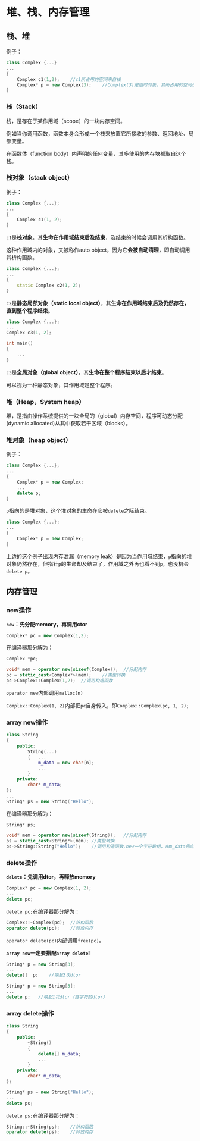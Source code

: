 # 堆、栈、内存管理



## 栈、堆

例子：

```cpp
class Complex {...}
...
{
    Complex c1(1,2);	//c1所占用的空间来自栈
    Complex* p = new Complex(3);	//Complex(3)是临时对象，其所占用的空间是用new从堆动态分配而得，并由ps指向
}
```

### 栈（Stack）

栈，是存在于某作用域（scope）的一块内存空间。

例如当你调用函数，函数本身会形成一个栈来放置它所接收的参数、返回地址、局部变量。

在函数体（function body）内声明的任何变量，其多使用的内存块都取自这个栈。

### 栈对象（stack object）

例子：

```cpp
class Complex {...};
...
{
    Complex c1(1, 2);
}
```

`c1`是**栈对象**，其**生命在作用域结束后及结束**，及结束的时候会调用其析构函数。

这种作用域内的对象，又被称作auto object，因为它**会被自动清理**，即自动调用其析构函数。

```cpp
class Complex {...};
...
{
    static Complex c2(1, 2);
}
```

`c2`是**静态局部对象（static local object）**，其**生命在作用域结束后及仍然存在，直到整个程序结束**。

```cpp
class Complex {...};
...
Complex c3(1, 2);

int main()
{
    ... 
}
```

`c3`是**全局对象（global object）**，其**生命在整个程序结束以后才结束**。

可以视为一种静态对象，其作用域是整个程序。

### 堆（Heap，System heap）

堆，是指由操作系统提供的一块全局的（global）内存空间，程序可动态分配(dynamic allocated)从其中获取若干区域（blocks）。

### 堆对象（heap object）

例子：

```cpp
class Complex {...};
...
{
    Complex* p = new Complex;
    ...
    delete p;
}
```

`p`指向的是堆对象，这个堆对象的生命在它被`delete`之际结束。

```cpp
class Complex {...};
...
{
    Complex* p = new Complex;
}
```

上边的这个例子出现内存泄漏（memory leak）是因为当作用域结束，`p`指向的堆对象仍然存在，但指针`p`的生命却及结束了，作用域之外再也看不到`p`，也没机会`delete p`。

## 内存管理

### new操作

**`new`：先分配memory，再调用ctor**

```cpp
Complex* pc = new Complex(1,2);
```

在编译器那分解为：

```cpp
Complex *pc;

void* mem = operator new(sizeof(Complex));	//分配内存
pc = static_cast<Complex*>(mem);	//类型转换
pc->Complex::Complex(1,2);	//调用构造函数
```

`operator new`内部调用`malloc(n)`

`Complex::Complex(1, 2)`内部把`pc`自身传入，即`Complex::Complex(pc, 1, 2);`

### array new操作

```cpp
class String
{
	public:
    	String(...)
        {	...
            m_data = new char[n];
         	...
        }
	private:
    	char* m_data;
};
...
String* ps = new String("Hello");
```

在编译器那分解为：

```cpp
String* ps;

void* mem = operator new(sizeof(String));	//分配内存
ps = static_cast<String*>(mem);	//类型转换
ps->String::String("Hello");	//调用构造函数,new一个字符数组，由m_data指向首字符;
```



### delete操作

**`delete`：先调用dtor，再释放memory**

```cpp
Complex* pc = new Complex(1, 2);
...
delete pc;
```

`delete pc;`在编译器那分解为：

```cpp
Complex::~Complex(pc);	//析构函数
operator delete(pc);	//释放内存
```

`operator delete(pc)`内部调用`free(pc)`。



**`array new`一定要搭配`array delete`!**

```cpp
String* p = new String[3];
...
delete[]  p;	//唤起3次dtor
```

```cpp
String* p = new String[3];
...
delete p;	//唤起1次dtor（首字符的dtor）
```



### array delete操作

```cpp
class String
{
    public:
        ~String()
        {
            delete[] m_data;
            ...
        }
    private:
    	char* m_data;
};

String* ps = new String("Hello");
...
delete ps;
```

`delete ps;`在编译器那分解为：

```cpp
String::~String(ps);	//析构函数
operator delete(ps);	//释放内存
```


